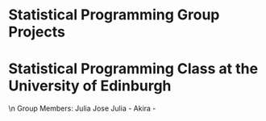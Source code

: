 # Statistical Programming Group Projects

# Statistical Programming Class at the University of Edinburgh
\n
Group Members:
Julia Jose
Julia - 
Akira - 
